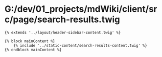 # G:/dev/01_projects/mdWiki/client/src/page/search-results.twig
```twig
{% extends '../layout/header-sidebar-content.twig' %}

{% block mainContent %}
    {% include '../static-content/search-results-content.twig' %}
{% endblock mainContent %}
 ```